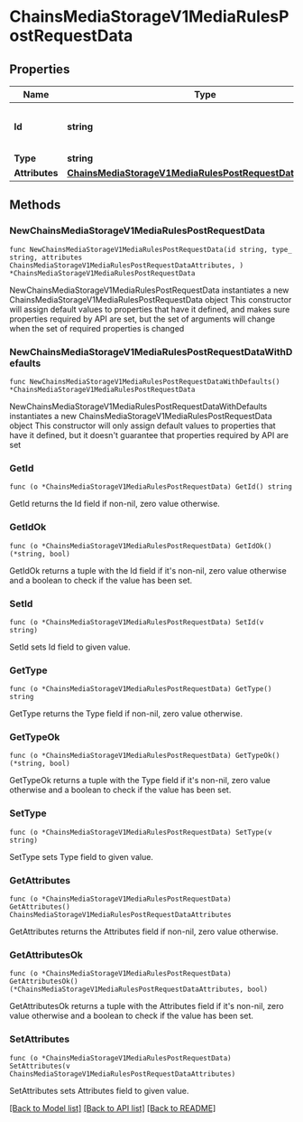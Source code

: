 # ChainsMediaStorageV1MediaRulesPostRequestData

## Properties

Name | Type | Description | Notes
------------ | ------------- | ------------- | -------------
**Id** | **string** | Unique identifier for the media rules | 
**Type** | **string** |  | 
**Attributes** | [**ChainsMediaStorageV1MediaRulesPostRequestDataAttributes**](ChainsMediaStorageV1MediaRulesPostRequestDataAttributes.md) |  | 

## Methods

### NewChainsMediaStorageV1MediaRulesPostRequestData

`func NewChainsMediaStorageV1MediaRulesPostRequestData(id string, type_ string, attributes ChainsMediaStorageV1MediaRulesPostRequestDataAttributes, ) *ChainsMediaStorageV1MediaRulesPostRequestData`

NewChainsMediaStorageV1MediaRulesPostRequestData instantiates a new ChainsMediaStorageV1MediaRulesPostRequestData object
This constructor will assign default values to properties that have it defined,
and makes sure properties required by API are set, but the set of arguments
will change when the set of required properties is changed

### NewChainsMediaStorageV1MediaRulesPostRequestDataWithDefaults

`func NewChainsMediaStorageV1MediaRulesPostRequestDataWithDefaults() *ChainsMediaStorageV1MediaRulesPostRequestData`

NewChainsMediaStorageV1MediaRulesPostRequestDataWithDefaults instantiates a new ChainsMediaStorageV1MediaRulesPostRequestData object
This constructor will only assign default values to properties that have it defined,
but it doesn't guarantee that properties required by API are set

### GetId

`func (o *ChainsMediaStorageV1MediaRulesPostRequestData) GetId() string`

GetId returns the Id field if non-nil, zero value otherwise.

### GetIdOk

`func (o *ChainsMediaStorageV1MediaRulesPostRequestData) GetIdOk() (*string, bool)`

GetIdOk returns a tuple with the Id field if it's non-nil, zero value otherwise
and a boolean to check if the value has been set.

### SetId

`func (o *ChainsMediaStorageV1MediaRulesPostRequestData) SetId(v string)`

SetId sets Id field to given value.


### GetType

`func (o *ChainsMediaStorageV1MediaRulesPostRequestData) GetType() string`

GetType returns the Type field if non-nil, zero value otherwise.

### GetTypeOk

`func (o *ChainsMediaStorageV1MediaRulesPostRequestData) GetTypeOk() (*string, bool)`

GetTypeOk returns a tuple with the Type field if it's non-nil, zero value otherwise
and a boolean to check if the value has been set.

### SetType

`func (o *ChainsMediaStorageV1MediaRulesPostRequestData) SetType(v string)`

SetType sets Type field to given value.


### GetAttributes

`func (o *ChainsMediaStorageV1MediaRulesPostRequestData) GetAttributes() ChainsMediaStorageV1MediaRulesPostRequestDataAttributes`

GetAttributes returns the Attributes field if non-nil, zero value otherwise.

### GetAttributesOk

`func (o *ChainsMediaStorageV1MediaRulesPostRequestData) GetAttributesOk() (*ChainsMediaStorageV1MediaRulesPostRequestDataAttributes, bool)`

GetAttributesOk returns a tuple with the Attributes field if it's non-nil, zero value otherwise
and a boolean to check if the value has been set.

### SetAttributes

`func (o *ChainsMediaStorageV1MediaRulesPostRequestData) SetAttributes(v ChainsMediaStorageV1MediaRulesPostRequestDataAttributes)`

SetAttributes sets Attributes field to given value.



[[Back to Model list]](../README.md#documentation-for-models) [[Back to API list]](../README.md#documentation-for-api-endpoints) [[Back to README]](../README.md)


